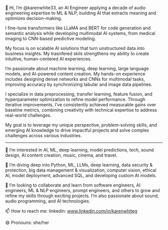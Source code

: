 👋 Hi, I’m @karenwhite33, an AI Engineer applying a decade of audio engineering expertise to ML & NLP, building AI that extracts meaning and optimizes decision-making. 

I fine-tune transformers like LLaMA and BERT for code generation and semantic analysis while developing multimodal AI systems, from medical imaging to CNN-based predictive modeling. 

My focus is on scalable AI solutions that turn unstructured data into business insights. My trasnfered skils strengthens my ability to create intuitive, human-centered AI experiences.


I’m passionate about machine learning, deep learning, large language models, and AI-powered content creation. My hands-on experience includes designing dense networks and CNNs for multimodal tasks, improving accuracy by synchronizing tabular and image data pipelines.

I specialize in data preprocessing, transfer learning, feature fusion, and hyperparameter optimization to refine model performance. Through iterative improvements, I’ve consistently achieved measurable gains over baseline metrics, combining creativity with technical expertise to address real-world challenges.

My goal is to leverage my unique perspective, problem-solving skills, and emerging AI knowledge to drive impactful projects and solve complex challenges across various industries.

_________________________________________________________________

👀 I’m interested in AI, ML, deep learning, model predictions, tech, sound design, AI content creation, music, cinema, and travel.

🌱 I’m diving deep into Python, ML, LLMs, deep learning, data security & protection, big data management & visualization, computer vision, ethical AI, model deployment, advanced SQL, and developing custom AI models.

💞️ I’m looking to collaborate and learn from software engineers, AI engineers, ML & NLP engineers, prompt engineers, and others to grow and refine my skills through exciting projects. I’m also passionate about sound, audio programming, and AI technologies.

📫 How to reach me: linkedin: www.linkedin.com/in/karenwhiteg

😄 Pronouns: she/her


<!---
karenwhite33/karenwhite33 is a ✨ special ✨ repository because its `README.md` (this file) appears on your GitHub profile.
You can click the Preview link to take a look at your changes.
--->
